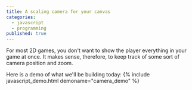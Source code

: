 ```yaml
---
title: A scaling camera for your canvas
categories: 
  - javascript
  - programming
published: true
---
```

For most 2D games, you don't want to show the player everything in your game at once. It makes sense, therefore, to keep track of some sort of camera position and zoom.

Here is a demo of what we'll be building today:
{% include javascript_demo.html demoname="camera_demo" %}
